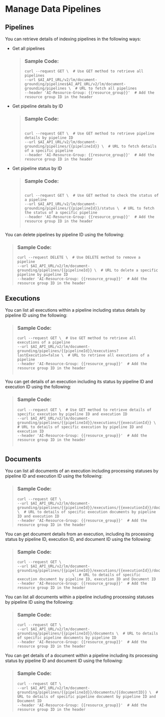<!-- loio2f94a671caa44fe3b7211bd5cb2908d6 -->

# Manage Data Pipelines



<a name="loio2f94a671caa44fe3b7211bd5cb2908d6__section_ubr_qqs_dfc"/>

## Pipelines

You can retrieve details of indexing pipelines in the following ways:

-   Get all pipelines

    > ### Sample Code:  
    > ```
    > curl --request GET \  # Use GET method to retrieve all pipelines
    > --url $AI_API_URL/v2/lm/document-grounding/pipelines$AI_API_URL/v2/lm/document-grounding/pipelines \  # URL to fetch all pipelines
    > --header 'AI-Resource-Group: {{resource_group}}'  # Add the resource group ID in the header
    > 
    > ```

-   Get pipeline details by ID

    > ### Sample Code:  
    > ```
    > 
    > curl --request GET \  # Use GET method to retrieve pipeline details by pipeline ID
    > --url $AI_API_URL/v2/lm/document-grounding/pipelines/{{pipelineId}} \  # URL to fetch details of a specific pipeline
    > --header 'AI-Resource-Group: {{resource_group}}'  # Add the resource group ID in the header
    > 
    > ```

-   Get pipeline status by ID

    > ### Sample Code:  
    > ```
    > 
    > curl --request GET \  # Use GET method to check the status of a pipeline
    > --url $AI_API_URL/v2/lm/document-grounding/pipelines/{{pipelineId}}/status \  # URL to fetch the status of a specific pipeline
    > --header 'AI-Resource-Group: {{resource_group}}'  # Add the resource group ID in the header
    > 
    > 
    > ```


You can delete pipelines by pipeline ID using the following:

> ### Sample Code:  
> ```
> curl --request DELETE \  # Use DELETE method to remove a pipeline
> --url $AI_API_URL/v2/lm/document-grounding/pipelines/{{pipelineId}} \  # URL to delete a specific pipeline by pipeline ID
> --header 'AI-Resource-Group: {{resource_group}}'  # Add the resource group ID in the header
> 
> ```



<a name="loio2f94a671caa44fe3b7211bd5cb2908d6__section_z4q_rqs_dfc"/>

## Executions

You can list all executions within a pipeline including status details by pipeline ID using the following:

> ### Sample Code:  
> ```
> curl --request GET \  # Use GET method to retrieve all executions of a pipeline
> --url $AI_API_URL/v2/lm/document-grounding/pipelines/{{pipelineId}}/executions?lastExecution=false \  # URL to retrieve all executions of a pipeline
> --header 'AI-Resource-Group: {{resource_group}}'  # Add the resource group ID in the header
>  
> ```

You can get details of an execution including its status by pipeline ID and execution ID using the following:

> ### Sample Code:  
> ```
> curl --request GET \  # Use GET method to retrieve details of specific execution by pipeline ID and execution ID
> --url $AI_API_URL/v2/lm/document-grounding/pipelines/{{pipelineId}}/executions/{{executionId}} \  # URL to details of specific execution by pipeline ID and execution ID
> --header 'AI-Resource-Group: {{resource_group}}'  # Add the resource group ID in the header
>  
> ```



<a name="loio2f94a671caa44fe3b7211bd5cb2908d6__section_xyk_sqs_dfc"/>

## Documents

You can list all documents of an execution including processing statuses by pipeline ID and execution ID using the following:

> ### Sample Code:  
> ```
> curl --request GET \
> --url $AI_API_URL/v2/lm/document-grounding/pipelines/{{pipelineId}}/executions/{{executionId}}/documents \  # URL to details of specific execution documents by pipeline ID and execution ID
> --header 'AI-Resource-Group: {{resource_group}}'  # Add the resource group ID in the header
> ```

You can get document details from an execution, including its processing status by pipeline ID, execution ID, and document ID using the following:

> ### Sample Code:  
> ```
> curl --request GET \
> --url $AI_API_URL/v2/lm/document-grounding/pipelines/{{pipelineId}}/executions/{{executionId}}/documents/{{documentID}}
>                          \  # URL to details of specific execution document by pipeline ID, execution ID and Document ID
> --header 'AI-Resource-Group: {{resource_group}}'  # Add the resource group ID in the header
> ```

You can list all documents within a pipeline including processing statuses by pipeline ID using the following:

> ### Sample Code:  
> ```
> curl --request GET \
> --url $AI_API_URL/v2/lm/document-grounding/pipelines/{{pipelineId}}/documents \  # URL to details of specific pipeline documents by pipeline ID
> --header 'AI-Resource-Group: {{resource_group}}'  # Add the resource group ID in the header
> ```

You can get details of a document within a pipeline including its processing status by pipeline ID and document ID using the following:

> ### Sample Code:  
> ```
> curl --request GET \
> --url $AI_API_URL/v2/lm/document-grounding/pipelines/{{pipelineId}}/documents/{{documentID}} \  # URL to details of specific pipeline document by pipeline ID and Document ID
> --header 'AI-Resource-Group: {{resource_group}}'  # Add the resource group ID in the header
> ```

